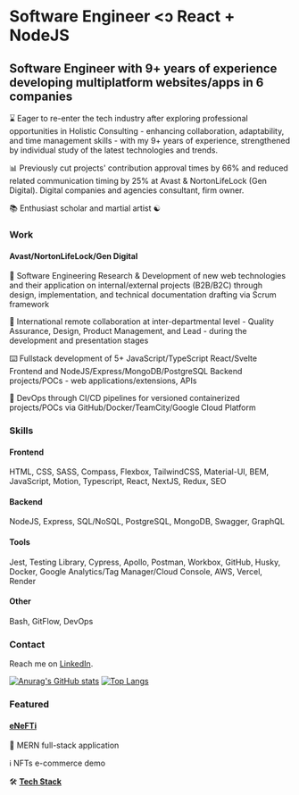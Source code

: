 # Software Engineer <ↄ React + NodeJS

## Software Engineer with 9+ years of experience developing multiplatform websites/apps in 6 companies

⌛ Eager to re-enter the tech industry after exploring professional opportunities in Holistic Consulting - enhancing collaboration, adaptability, and time management skills - with my 9+ years of experience, strengthened by individual study of the latest technologies and trends.

📊 Previously cut projects' contribution approval times by 66% and reduced related communication timing by 25% at Avast & NortonLifeLock (Gen Digital). Digital companies and agencies consultant, firm owner.

📚 Enthusiast scholar and martial artist ☯️ 

### Work

#### Avast/NortonLifeLock/Gen Digital

🔎 Software Engineering Research & Development of new web technologies and their application on internal/external projects (B2B/B2C) through design, implementation, and technical documentation drafting via Scrum framework

👥 International remote collaboration at inter-departmental level - Quality Assurance, Design, Product Management, and Lead - during the development and presentation stages

⌨️ Fullstack development of 5+ JavaScript/TypeScript React/Svelte Frontend and NodeJS/Express/MongoDB/PostgreSQL Backend projects/POCs - web applications/extensions, APIs

🔁 DevOps through CI/CD pipelines for versioned containerized projects/POCs via GitHub/Docker/TeamCity/Google Cloud Platform

### Skills

#### Frontend

HTML, CSS, SASS, Compass, Flexbox, TailwindCSS, Material-UI, BEM, JavaScript, Motion, Typescript, React, NextJS, Redux, SEO

#### Backend

NodeJS, Express, SQL/NoSQL, PostgreSQL, MongoDB, Swagger, GraphQL

#### Tools

Jest, Testing Library, Cypress, Apollo, Postman, Workbox, GitHub, Husky, Docker, Google Analytics/Tag Manager/Cloud Console, AWS, Vercel, Render

#### Other

Bash, GitFlow, DevOps

### Contact 

Reach me on [LinkedIn](https://linkedin.com/in/lucatide).

[![Anurag's GitHub stats](https://github-readme-stats.vercel.app/api?username=lc-2025&show_icons=true&theme=blue-green&show=reviews,discussions_started,discussions_answered,prs_merged,prs_merged_percentage)](https://github.com/lc-2025/github-readme-stats)
[![Top Langs](https://github-readme-stats.vercel.app/api/top-langs/?username=lc-2025&lang_count=20&layout=donut-vertical)](https://github.com/anuraghazra/github-readme-stats)

### Featured

#### [eNeFTi](https://github.com/lc-2025/enefti)

📄 MERN full-stack application

ℹ️ NFTs e-commerce demo

🛠️ **[Tech Stack](https://github.com/lc-2025/enefti?tab=readme-ov-file#stack)**
